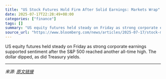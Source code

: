 ```yaml
---
title: "US Stock Futures Hold Firm After Solid Earnings: Markets Wrap"
date: 2025-07-17T22:28:49+08:00
categories: ["finance"]
tags: []
summary: "US equity futures held steady on Friday as strong corporate earnings supported sentiment after the S&amp;P 500 reached another all-time high. The dollar dipped, as did Treasury yields."
source_url: "https://www.bloomberg.com/news/articles/2025-07-17/stock-market-today-dow-s-p-live-updates"
---
```


US equity futures held steady on Friday as strong corporate earnings supported sentiment after the S&amp;P 500 reached another all-time high. The dollar dipped, as did Treasury yields.

---

*来源: [原文链接](https://www.bloomberg.com/news/articles/2025-07-17/stock-market-today-dow-s-p-live-updates)*
